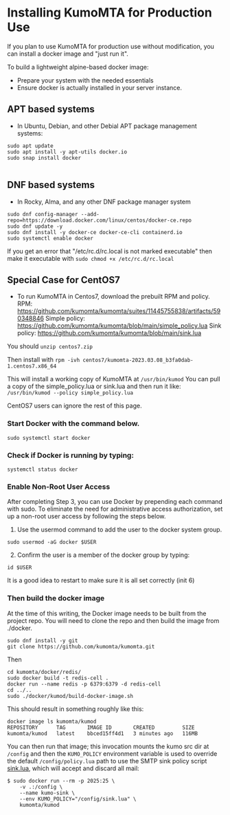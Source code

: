 # Installing KumoMTA for Production Use

If you plan to use KumoMTA for production use without modification, you can install a docker image and "just run it".

To build a lightweight alpine-based docker image:
 - Prepare your system with the needed essentials
 - Ensure docker is actually installed in your server instance.

## APT based systems
 - In Ubuntu, Debian, and other Debial APT package management systems:
 ```
sudo apt update
sudo apt install -y apt-utils docker.io
sudo snap install docker
  
 ```

## DNF based systems
 - In Rocky, Alma, and any other DNF package manager system
 ``` 
 sudo dnf config-manager --add-repo=https://download.docker.com/linux/centos/docker-ce.repo
 sudo dnf update -y
 sudo dnf install -y docker-ce docker-ce-cli containerd.io
 sudo systemctl enable docker
 ```
 If you get an error that "/etc/rc.d/rc.local is not marked executable" then make it executable with ```sudo chmod +x /etc/rc.d/rc.local```
 
 ## Special Case for CentOS7
  - To run KumoMTA in Centos7, download the prebuilt RPM and policy.
  RPM: https://github.com/kumomta/kumomta/suites/11445755838/artifacts/590348846
  Simple policy: https://github.com/kumomta/kumomta/blob/main/simple_policy.lua
  Sink policy: https://github.com/kumomta/kumomta/blob/main/sink.lua
  
  You should ```unzip centos7.zip``` 
  
  Then install with ```rpm -ivh centos7/kumomta-2023.03.08_b3fa0dab-1.centos7.x86_64```
  
  This will install a working copy of KumoMTA at ```/usr/bin/kumod```
  You can pull a copy of the simple_policy.lua or sink.lua and then run it like:
  ```/usr/bin/kumod --policy simple_policy.lua ```
  
  CentOS7 users can ignore the rest of this page.
  
### Start Docker with the command below.

```sudo systemctl start docker```

### Check if Docker is running by typing:

```systemctl status docker```
 
### Enable Non-Root User Access
After completing Step 3, you can use Docker by prepending each command with sudo. To eliminate the need for administrative access authorization, set up a non-root user access by following the steps below.

1. Use the usermod command to add the user to the docker system group.

```sudo usermod -aG docker $USER```

2. Confirm the user is a member of the docker group by typing:

```id $USER```

It is a good idea to restart to make sure it is all set correctly (init 6)


 

### Then build the docker image

At the time of this writing, the Docker image needs to be built from the project repo.  You will need to clone the repo and then build the image from ./docker.

```
sudo dnf install -y git
git clone https://github.com/kumomta/kumomta.git
```
Then
```
cd kumomta/docker/redis/
sudo docker build -t redis-cell .
docker run --name redis -p 6379:6379 -d redis-cell
cd ../..
sudo ./docker/kumod/build-docker-image.sh
```
This should result in something roughly like this:
```
docker image ls kumomta/kumod
REPOSITORY      TAG       IMAGE ID       CREATED         SIZE
kumomta/kumod   latest    bbced15ff4d1   3 minutes ago   116MB
```

You can then run that image; this invocation mounts the kumo
src dir at `/config` and then the `KUMO_POLICY` environment
variable is used to override the default `/config/policy.lua`
path to use the SMTP sink policy script [sink.lua](https://github.com/kumomta/kumomta/blob/main/sink.lua),
which will accept and discard all mail:

```
$ sudo docker run --rm -p 2025:25 \
    -v .:/config \
    --name kumo-sink \
    --env KUMO_POLICY="/config/sink.lua" \
    kumomta/kumod
```
 
